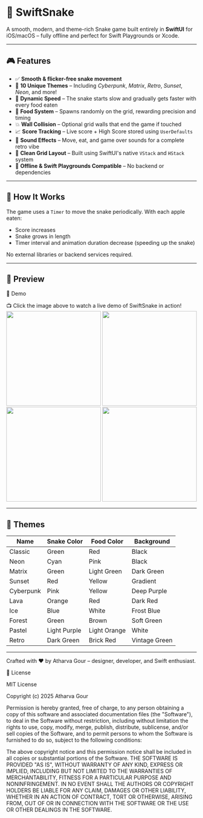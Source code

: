 # 🐍 SwiftSnake

A smooth, modern, and theme-rich Snake game built entirely in **SwiftUI** for iOS/macOS – fully offline and perfect for Swift Playgrounds or Xcode.

---

## 🎮 Features

- ✅ **Smooth & flicker-free snake movement**
- 🎨 **10 Unique Themes** – Including *Cyberpunk*, *Matrix*, *Retro*, *Sunset*, *Neon*, and more!
- 🚀 **Dynamic Speed** – The snake starts slow and gradually gets faster with every food eaten
- 🍎 **Food System** – Spawns randomly on the grid, rewarding precision and timing
- 💥 **Wall Collision** – Optional grid walls that end the game if touched
- 📈 **Score Tracking** – Live score + High Score stored using `UserDefaults`
- 🎵 **Sound Effects** – Move, eat, and game over sounds for a complete retro vibe
- 🧱 **Clean Grid Layout** – Built using SwiftUI's native `VStack` and `HStack` system
- 🌙 **Offline & Swift Playgrounds Compatible** – No backend or dependencies

---

## 🧱 How It Works

The game uses a `Timer` to move the snake periodically. With each apple eaten:
- Score increases
- Snake grows in length
- Timer interval and animation duration decrease (speeding up the snake)

No external libraries or backend services required.

---

## 📸 Preview
🎥 Demo



📺 Click the image above to watch a live demo of SwiftSnake in action!
<img src="https://github.com/user-attachments/assets/c3061b07-fc84-4a56-9513-f1f2360a58b0" width="250" />
<img src="https://github.com/user-attachments/assets/a72ff382-1c77-43fd-a1ba-1853f7f6d187" width="250" />
<img src="https://github.com/user-attachments/assets/19d18b83-5cfb-4c14-ba75-792ab62b61ff" width="250" />
<img src="https://github.com/user-attachments/assets/9ed3b1e5-d7f1-4900-ba24-67d2f2575a5d" width="250" />


---



## 🧩 Themes

| Name       | Snake Color | Food Color | Background    |
|------------|-------------|------------|---------------|
| Classic    | Green       | Red        | Black         |
| Neon       | Cyan        | Pink       | Black         |
| Matrix     | Green       | Light Green | Dark Green    |
| Sunset     | Red         | Yellow     | Gradient      |
| Cyberpunk  | Pink        | Yellow     | Deep Purple   |
| Lava       | Orange      | Red        | Dark Red      |
| Ice        | Blue        | White      | Frost Blue    |
| Forest     | Green       | Brown      | Soft Green    |
| Pastel     | Light Purple| Light Orange | White       |
| Retro      | Dark Green  | Brick Red  | Vintage Green |

---



Crafted with ❤️ by Atharva Gour – designer, developer, and Swift enthusiast.

📄 License

MIT License

Copyright (c) 2025 Atharva Gour

Permission is hereby granted, free of charge, to any person obtaining a copy
of this software and associated documentation files (the "Software"), to deal
in the Software without restriction, including without limitation the rights
to use, copy, modify, merge, publish, distribute, sublicense, and/or sell
copies of the Software, and to permit persons to whom the Software is
furnished to do so, subject to the following conditions:

The above copyright notice and this permission notice shall be
included in all copies or substantial portions of the Software.
THE SOFTWARE IS PROVIDED "AS IS", WITHOUT WARRANTY OF ANY KIND, EXPRESS OR IMPLIED,
INCLUDING BUT NOT LIMITED TO THE WARRANTIES OF MERCHANTABILITY, FITNESS FOR A PARTICULAR PURPOSE
AND NONINFRINGEMENT. IN NO EVENT SHALL THE AUTHORS OR COPYRIGHT HOLDERS BE LIABLE FOR ANY CLAIM,
DAMAGES OR OTHER LIABILITY, WHETHER IN AN ACTION OF CONTRACT, TORT OR OTHERWISE, ARISING FROM,
OUT OF OR IN CONNECTION WITH THE SOFTWARE OR THE USE OR OTHER DEALINGS IN THE SOFTWARE.
